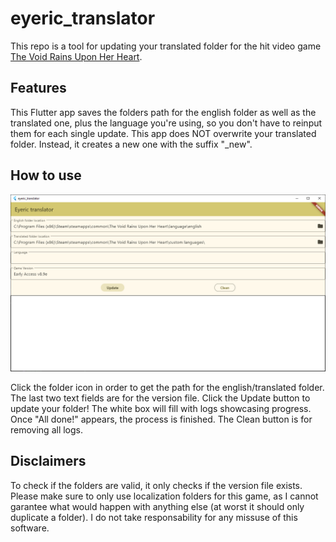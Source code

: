 # eyeric_translator

This repo is a tool for updating your translated folder for the hit video game [The Void Rains Upon Her Heart](https://store.steampowered.com/app/790060/The_Void_Rains_Upon_Her_Heart/).

## Features

This Flutter app saves the folders path for the english folder as well as the translated one, plus the language you're using, so you don't have to reinput them for each single update.
This app does NOT overwrite your translated folder. Instead, it creates a new one with the suffix "_new".

## How to use
![Screenshot of what you see when opening the app](image-1.png)

Click the folder icon in order to get the path for the english/translated folder.
The last two text fields are for the version file.
Click the Update button to update your folder! The white box will fill with logs showcasing progress. Once "All done!" appears, the process is finished.
The Clean button is for removing all logs.

## Disclaimers

To check if the folders are valid, it only checks if the version file exists. Please make sure to only use localization folders for this game, as I cannot garantee what would happen with anything else (at worst it should only duplicate a folder). I do not take responsability for any missuse of this software.